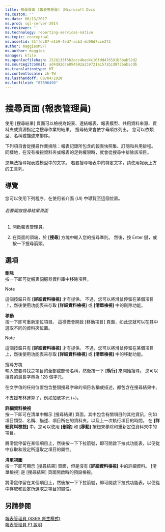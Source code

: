 ```yaml
---
title: 搜尋頁面 (報表管理員) |Microsoft Docs
ms.custom: ''
ms.date: 06/13/2017
ms.prod: sql-server-2014
ms.reviewer: ''
ms.technology: reporting-services-native
ms.topic: conceptual
ms.assetid: 51ffdc07-e1b9-4ed7-acb3-dd98d7cce273
author: maggiesMSFT
ms.author: maggies
manager: kfile
ms.openlocfilehash: 2528133f5b2ecc4bed4c16fdd476591b3bab52d2
ms.sourcegitcommit: ad4d92dce894592a259721a1571b1d8736abacdb
ms.translationtype: MT
ms.contentlocale: zh-TW
ms.lasthandoff: 08/04/2020
ms.locfileid: "87596490"
---
```

# <a name="search-page-report-manager"></a>搜尋頁面 (報表管理員)
  使用 [搜尋結果] 頁面可以檢視為報表、連結報表、報表模型、共用資料來源、資料夾或資源指定之搜尋作業的結果。 搜尋結果會依字母順序列出。 您可以依類型、名稱或描述來排序。  
  
 下列項目會從搜尋作業排除：報表記錄所包含的報表快照集、訂閱和共用排程。 同樣地，在沒有檢視資料夾或報表的足夠權限時，就會從搜尋中排除該項目。  
  
 您無法搜尋報表或模型中的文字。 若要搜尋報表中的特定文字，請使用報表上方的工具列。  
  
## <a name="navigation"></a>導覽  
 您可以使用下列程序，在使用者介面 (UI) 中導覽至這個位置。  
  
###### <a name="to-open-the-search-results-page"></a>若要開啟搜尋結果頁面  
  
1.  開啟報表管理員。  
  
2.  在頁面的頂端，於 **[搜尋]** 方塊中輸入您的搜尋準則。 然後，按 Enter 鍵，或按一下搜尋箭頭。  
  
## <a name="options"></a>選項  
 **刪除**  
 按一下即可從報表伺服器資料庫中移除項目。  
  
> [!NOTE]  
>  這個按鈕只有 **[詳細資料檢視]** 才有提供。 不過，您可以將滑鼠停留在某個項目上，然後使用功能表來存取 **[詳細資料檢視]** 或 **[清單檢視]** 中的刪除功能。  
  
 **移動**  
 按一下即可重新定位項目。 這樣做會開啟 [移動項目] 頁面，如此您就可以在其中選取不同的資料夾位置。  
  
> [!NOTE]  
>  這個按鈕只有 **[詳細資料檢視]** 才有提供。 不過，您可以將滑鼠停留在某個項目上，然後使用功能表來存取 **[詳細資料檢視]** 或 **[清單檢視]** 中的移動功能。  
  
 搜尋方塊  
 輸入您要尋找之項目的全部或部份名稱，然後按一下 **[執行]** 來開始搜尋。 您可以搜尋的最長字串為 128 個字元。  
  
 在文字值的任何位置包含整個搜尋字串的項目名稱或描述，都包含在搜尋結果中。  
  
 不支援布林運算子，例如加號字元 (+)。  
  
 **詳細資料檢視**  
 按一下即可在清單中顯示 [搜尋結果] 頁面，其中包含有關項目的其他資訊，例如項目類型、名稱、描述、項目所在的資料夾，以及上一次執行項目的時間。 在 **[詳細資料檢視]** 中，您可以使用 **[刪除]** 和 **[移動]** 按鈕來移除和重新定位資料夾中的項目。  
  
 將滑鼠停留在某個項目上，然後按一下下拉箭號，即可開啟下拉式功能表，以便從中存取和設定所選取之項目的屬性。  
  
 **清單視圖**  
 按一下即可顯示 [搜尋結果] 頁面，但是沒有 **[詳細資料檢視]** 中的詳細資料。 [清單檢視] 是 [搜尋結果] 頁面開啟時的預設檢視。  
  
 將滑鼠停留在某個項目上，然後按一下下拉箭號，即可開啟下拉式功能表，以便從中存取和設定所選取之項目的屬性。  
  
## <a name="see-also"></a>另請參閱  
 [報表管理員 &#40;SSRS 原生模式&#41;](../../2014/reporting-services/report-manager-ssrs-native-mode.md)   
 [報表管理員 F1 說明](../../2014/reporting-services/report-manager-f1-help.md)  
  
  
